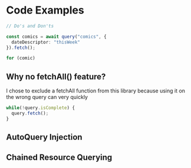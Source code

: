 # Code Examples

```ts
// Do's and Don'ts

const comics = await query("comics", {
  dateDescriptor: "thisWeek"
}).fetch();

for (comic)
```

## Why no fetchAll() feature?

I chose to exclude a fetchAll function from this library because using it on the wrong query can very quickly

```ts
while(!query.isComplete) {
  query.fetch();
}
```

## AutoQuery Injection

## Chained Resource Querying

